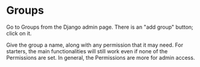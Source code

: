 # Groups

Go to Groups from the Django admin page. There is an "add group" button; click on it. 

Give the group a name, along with any permission that it may need. For starters, the main functionalities will still work even if none of the Permissions are set. In general, the Permissions are more for admin access.